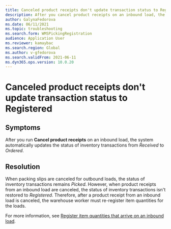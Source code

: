 ```yaml
---
title: Canceled product receipts don't update transaction status to Registered
description: After you cancel product receipts on an inbound load, the system automatically updates the inventory transaction status from Received to Ordered.
author: GalynaFedorova
ms.date: 06/11/2021
ms.topic: troubleshooting
ms.search.form: WMSPickingRegistration
audience: Application User
ms.reviewer: kamaybac
ms.search.region: Global
ms.author: v-gfedorova
ms.search.validFrom: 2021-06-11
ms.dyn365.ops.version: 10.0.20
---
```


# Canceled product receipts don't update transaction status to Registered

## Symptoms

After you run **Cancel product receipts** on an inbound load, the system automatically updates the status of inventory transactions from *Received* to *Ordered*.

## Resolution

When packing slips are canceled for outbound loads, the status of inventory transactions remains *Picked*. However, when product receipts from an inbound load are canceled, the status of inventory transactions isn't restored to *Registered*. Therefore, after a product receipt from an inbound load is canceled, the warehouse worker must re-register item quantities for the loads.

For more information, see [Register item quantities that arrive on an inbound load](/dynamics365/supply-chain/warehousing/inbound-load-handling#register-item-quantities-arriving).
